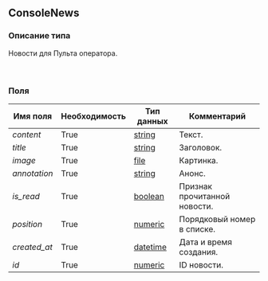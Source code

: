 
## ConsoleNews

### Описание типа
Новости для Пульта оператора.<br/><br/><br/>
### Поля

| Имя поля | Необходимость | Тип данных | Комментарий |
|---|---|---|---|
|*content*|True|[string](/types/string)|Текст.<br/>|
|*title*|True|[string](/types/string)|Заголовок.<br/>|
|*image*|True|[file](/types/file)|Картинка.<br/>|
|*annotation*|True|[string](/types/string)|Анонс.<br/>|
|*is_read*|True|[boolean](/types/boolean)|Признак прочитанной новости.<br/>|
|*position*|True|[numeric](/types/numeric)|Порядковый номер в списке.<br/>|
|*created_at*|True|[datetime](/types/datetime)|Дата и время создания.<br/>|
|*id*|True|[numeric](/types/numeric)|ID новости.<br/>|
